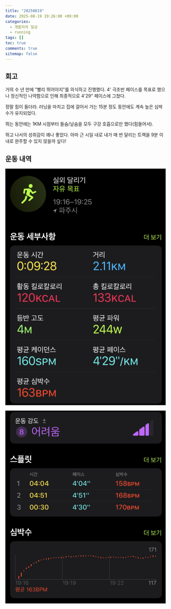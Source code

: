 ```yaml
---
title: "20250819"
date: 2025-08-19 19:26:00 +09:00
categories:
  - 개발자의 일상
  - running
tags: []
toc: true
comments: true
sitemap: false
---
```



  

## 회고
거의 수 년 만에 "빨리 뛰어야지"를 의식하고 진행했다. 4' 극초반 페이스를 목표로 했으나 정신적인 나약함으로 인해 최종적으로 4'29" 페이스에 그쳤다.

정말 힘이 들더라. 러닝을 마치고 집에 걸어서 가는 15분 정도 동안에도 계속 높은 심박수가 유지되었다.

뛰는 동안에는 1KM 시점부터 들숨/날숨을 모두 구강 호흡으로만 했다(힘들어서).

뛰고 나서의 성취감이 꽤나 좋았다. 아마 근 시일 내로 내가 매 번 달리는 트랙을 9분 이내로 완주할 수 있지 않을까 싶다!

  
## 운동 내역
![](assets/img/posts/2025-08-19-20250819.png)

![](assets/img/posts/2025-08-19-20250819-1.png)